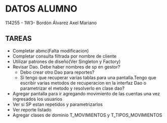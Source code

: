 # DATOS ALUMNO
 114255 - 1W3- Bordón Álvarez Axel Mariano

 ## TAREAS
 - Completar abmc(Falta modificacion)
 - Completar consulta  filtrada por nombre de cliente
 - Utilizar patrones de diseño(Ver Singleton y Factory)
 - Revisar Dao. Debe haber nombres de sp en gestor?
    - Debo crear otro Dao para reportes?
    - Si tengo que recuperar varias tablas para una pantalla.Tengo que escribir varias metodos de recuperacion en la interfaz Dao o parametrizar el metodo y resolverlo en clase dao?
 - Agregar pantalla para ir agregando movimiento de las cuentas una vez ingresados los usuarios
 - Ver si SP estan repetidos y parametrizarlos
 - Ver reporte listado
 - Agregar clases de dominio T_MOVIMIENTOS y T_TIPOS_MOVIMIENTOS

